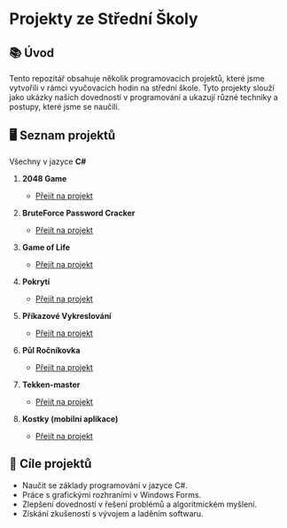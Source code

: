# Projekty ze Střední Školy

## 📚 Úvod

Tento repozitář obsahuje několik programovacích projektů, které jsme vytvořili v rámci vyučovacích hodin na střední škole. Tyto projekty slouží jako ukázky našich dovedností v programování a ukazují různé techniky a postupy, které jsme se naučili.

## 🖥️ Seznam projektů
Všechny v jazyce **C#**

1. **2048 Game**
   - [Přejít na projekt](./2048)

2. **BruteForce Password Cracker**
   - [Přejít na projekt](./bruteforce-password-cracker)

3. **Game of Life**
   - [Přejít na projekt](./GameOfLife)

4. **Pokrytí**
   - [Přejít na projekt](./Pokrytí)

5. **Příkazové Vykreslování**
   - [Přejít na projekt](./PrikazoveVykreslovani)

6. **Půl Ročníkovka**
   - [Přejít na projekt](./PulRocnikovka)

7. **Tekken-master**
   - [Přejít na projekt](./Tekken-master)

8. **Kostky (mobilní aplikace)**
   - [Přejít na projekt](./Dice)

## 🎯 Cíle projektů

- Naučit se základy programování v jazyce C#.
- Práce s grafickými rozhraními v Windows Forms.
- Zlepšení dovedností v řešení problémů a algoritmickém myšlení.
- Získání zkušeností s vývojem a laděním softwaru.
